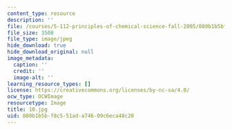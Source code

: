 ```yaml
---
content_type: resource
description: ''
file: /courses/5-112-principles-of-chemical-science-fall-2005/880b1b5bf8c551ada74609c6eca48c20_10.jpg
file_size: 3508
file_type: image/jpeg
hide_download: true
hide_download_original: null
image_metadata:
  caption: ''
  credit: ''
  image-alt: ''
learning_resource_types: []
license: https://creativecommons.org/licenses/by-nc-sa/4.0/
ocw_type: OCWImage
resourcetype: Image
title: 10.jpg
uid: 880b1b5b-f8c5-51ad-a746-09c6eca48c20
---
```

